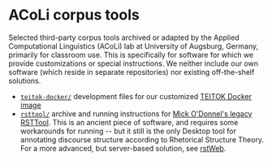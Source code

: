 # ACoLi corpus tools

Selected third-party corpus tools archived or adapted by the Applied Computational Linguistics (ACoLi) lab at University of Augsburg, Germany, primarily for classroom use. This is specifically for software for which we provide customizations or special instructions. We neither include our own software (which reside in separate repositories) nor existing off-the-shelf solutions.

- [`teitok-docker/`](teitok-docker) development files for our customized [TEITOK Docker image](https://hub.docker.com/repository/docker/chiarcos/teitok-docker)
- [`rsttool/`](rsttool) archive and running instructions for [Mick O'Donnel's legacy RSTTool](http://www.wagsoft.com/RSTTool/). This is an ancient piece of software, and requires some workarounds for running -- but it still is the only Desktop tool for annotating discourse structure according to Rhetorical Structure Theory. For a more advanced, but server-based solution, see [rstWeb](https://gucorpling.org/rstweb/info/).
